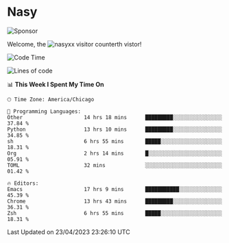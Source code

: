 # Nasy

<!--
<p align="center">
<img height="200" src="https://github-readme-stats.vercel.app/api?username=nasyxx&count_private=true&show_icons=true&theme=dracula&include_all_commits=true"/>
<img height="200" src="https://github-readme-stats.vercel.app/api/top-langs/?username=nasyxx&theme=dracula&hide=html,jupyter+notebook&count_private=true&show_icons=true"/>
</p>

  
----------------
-->

![Sponsor](https://img.shields.io/static/v1.svg?label=Sponsor&message=%E2%9D%A4&logo=GitHub&style=flat&color=pink)
 
Welcome, the ![nasyxx visitor counter](https://count.getloli.com/get/@nasyxx?theme=rule34)th vistor!
 
<!--START_SECTION:waka-->
![Code Time](http://img.shields.io/badge/Code%20Time-3%2C437%20hrs%2021%20mins-blue)

![Lines of code](https://img.shields.io/badge/From%20Hello%20World%20I%27ve%20Written-6.2%20million%20lines%20of%20code-blue)

📊 **This Week I Spent My Time On** 

```text
🕑︎ Time Zone: America/Chicago

💬 Programming Languages: 
Other                    14 hrs 18 mins      █████████░░░░░░░░░░░░░░░░   37.84 % 
Python                   13 hrs 10 mins      █████████░░░░░░░░░░░░░░░░   34.85 % 
sh                       6 hrs 55 mins       █████░░░░░░░░░░░░░░░░░░░░   18.31 % 
Org                      2 hrs 14 mins       █░░░░░░░░░░░░░░░░░░░░░░░░   05.91 % 
TOML                     32 mins             ░░░░░░░░░░░░░░░░░░░░░░░░░   01.42 % 

🔥 Editors: 
Emacs                    17 hrs 9 mins       ███████████░░░░░░░░░░░░░░   45.39 % 
Chrome                   13 hrs 43 mins      █████████░░░░░░░░░░░░░░░░   36.31 % 
Zsh                      6 hrs 55 mins       █████░░░░░░░░░░░░░░░░░░░░   18.31 % 
```


 Last Updated on 23/04/2023 23:26:10 UTC
<!--END_SECTION:waka-->

<!-- ![visitors](https://visitor-badge.laobi.icu/badge?page_id=nasyxx.nasyxx) -->
